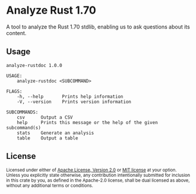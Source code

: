 # Analyze Rust 1.70

A tool to analyze the Rust 1.70 stdlib, enabling us to ask questions about its content.

## Usage

```text
analyze-rustdoc 1.0.0

USAGE:
    analyze-rustdoc <SUBCOMMAND>

FLAGS:
    -h, --help       Prints help information
    -V, --version    Prints version information

SUBCOMMANDS:
    csv      Output a CSV
    help     Prints this message or the help of the given subcommand(s)
    stats    Generate an analysis
    table    Output a table
```

## License

<sup>
Licensed under either of <a href="LICENSE-APACHE">Apache License, Version
2.0</a> or <a href="LICENSE-MIT">MIT license</a> at your option.
</sup>

<br/>

<sub>
Unless you explicitly state otherwise, any contribution intentionally submitted
for inclusion in this crate by you, as defined in the Apache-2.0 license, shall
be dual licensed as above, without any additional terms or conditions.
</sub>
